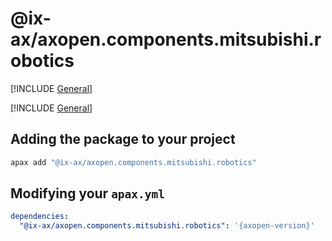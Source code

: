 # @ix-ax/axopen.components.mitsubishi.robotics

[!INCLUDE [General](../docs/README.md)]

[!INCLUDE [General](../../../docfx/articles/notes/APAX_PACAKGE_GENERAL.md)]


## Adding the package to your project
~~~bash
apax add "@ix-ax/axopen.components.mitsubishi.robotics"
~~~

## Modifying your `apax.yml`

~~~yml
dependencies:
  "@ix-ax/axopen.components.mitsubishi.robotics": '{axopen-version}'  
~~~